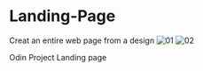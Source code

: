 # Landing-Page
Creat an entire web page from a design
![01](https://user-images.githubusercontent.com/117818692/213145687-8c445e8f-7a4f-4110-a104-7027cff748c8.png)
![02](https://user-images.githubusercontent.com/117818692/213145692-2a1591ed-81ba-4954-8a5d-c94bf50b5b1d.png)

Odin Project Landing page 
